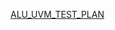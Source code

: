 [ALU_UVM_TEST_PLAN](https://docs.google.com/spreadsheets/d/1Axa-7pmqR1bC54J5aya7lMeJMUSg8KpaJIGILB9QwKE/edit?usp=sharing)
